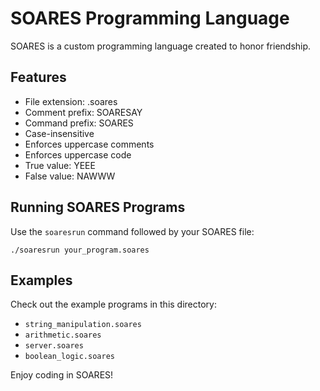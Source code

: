 
# SOARES Programming Language

SOARES is a custom programming language created to honor friendship.

## Features

- File extension: .soares
- Comment prefix: SOARESAY
- Command prefix: SOARES
- Case-insensitive
- Enforces uppercase comments
- Enforces uppercase code
- True value: YEEE
- False value: NAWWW

## Running SOARES Programs

Use the `soaresrun` command followed by your SOARES file:

```
./soaresrun your_program.soares
```

## Examples

Check out the example programs in this directory:
- `string_manipulation.soares`
- `arithmetic.soares`
- `server.soares`
- `boolean_logic.soares`

Enjoy coding in SOARES!
